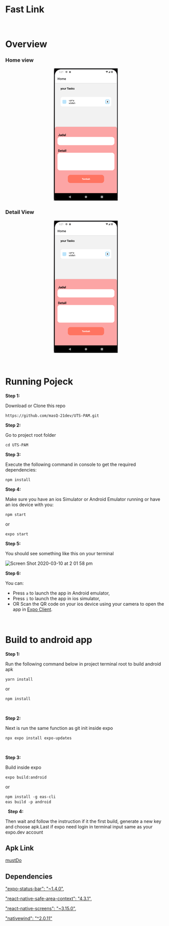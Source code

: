 Fast Link
===

&nbsp;

# Overview

### Home view

<p align="center">
    <img width="200px" src="./src/assets/gambar 1.png">
</p>

### Detail View

<p align="center">
    <img width="200px" src="./src/assets/gambar 1.png">
</p>

<br>

# Running Pojeck

**Step 1:**

Download or Clone this repo

 ```
https://github.com/masQ-21dev/UTS-PAM.git
```

**Step 2:**

Go to project root folder

   ```
   cd UTS-PAM
   ```

**Step 3:**

Execute the following command in console to get the required dependencies:

```
npm install
```

**Step 4:**

Make sure you have an ios Simulator or Android Emulator running or have an ios device with you:

```
npm start
```

or

```
expo start
```

**Step 5:**

You should see something like this on your terminal
<p>
  <img width="574" alt="Screen Shot 2020-03-10 at 2 01 58 pm" src="https://user-images.githubusercontent.com/9260574/76275585-c2911480-62d7-11ea-99c4-ffb17a82b614.png">
</p>

**Step 6:**

You can:

- Press `a` to launch the app in Android emulator,
- Press `i` to launch the app in ios simulator,
- OR Scan the QR code on your ios device using your camera to open the app in [Expo Client](https://apps.apple.com/au/app/expo-client/id982107779).

&nbsp;
&nbsp;

# Build to android app

**Step 1:**

Run the following command below in project terminal root to build android apk

```
yarn install
```

or

```
npm install
```

&nbsp;

**Step 2:**

Next is run the same function as git init inside expo

```
npx expo install expo-updates
```

&nbsp;

**Step 3:**

Build inside expo

```
expo build:android
```

or

```
npm install -g eas-cli
eas build -p android
```

&nbsp;
**Step 4:**

Then wait and follow the instruction if it the first build, generate a new key and choose apk.Last if expo need login in terminal input same as your expo.dev account
&nbsp;

## Apk Link

[mustDo](https://drive.google.com/drive/folders/1llCxe6pIWi6OG5vB-1jSa1KuZqK5m9NG?usp=sharing)

## Dependencies

["expo-status-bar": "~1.4.0"](https://docs.expo.dev/versions/latest/sdk/status-bar/),

["react-native-safe-area-context": "4.3.1"](https://docs.expo.dev/versions/latest/sdk/safe-area-context/),

["react-native-screens": "~3.15.0"](https://docs.expo.dev/versions/latest/sdk/screens/),

["nativewind": "^2.0.11"](https://www.nativewind.dev/quick-starts/expo)
